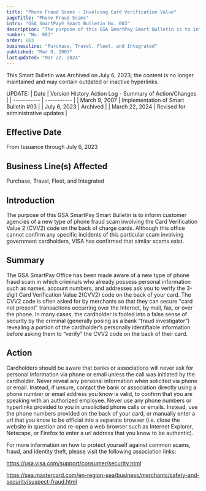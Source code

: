 ```yaml
---
title: "Phone Fraud Scams - Involving Card Verification Value"
pageTitle: "Phone Fraud Scams"
intro: "GSA SmartPay® Smart Bulletin No. 003"
description: "The purpose of this GSA SmartPay Smart Bulletin is to inform customer agencies of a new type of phone fraud scam involving the Card Verification Value 2 (CVV2) code on the back of charge cards."
number: "No. 003"
order: 003
businessline: "Purchase, Travel, Fleet, and Integrated"
published: "Mar 9, 2007"
lastupdated: "Mar 22, 2024"
---
```


<div 
    class="usa-alert margin-y-2 usa-alert--warning"
    data-test="alert-container"
    >
    <div class="usa-alert__body">
    <p 
        class="usa-alert__text" 
    >
        This Smart Bulletin was Archived on July 6, 2023; the content is no longer maintained and may contain outdated or inactive hyperlinks.
    </p>
    </div>
</div>

UPDATE:
| Date | Version History Action Log - Summary of Action/Changes |
| ----------- | ----------- |
| March 9, 2007 | Implementation of Smart Bulletin #03 |
| July 6, 2023 | Archived |
| March 22, 2024 | Revised for administrative updates |

## Effective Date

From Issuance through July 6, 2023


## Business Line(s) Affected

Purchase, Travel, Fleet, and Integrated


## Introduction

The purpose of this GSA SmartPay Smart Bulletin is to inform customer agencies of a new type of phone fraud scam involving the Card Verification Value 2 (CVV2) code on the back of charge cards. Although this office cannot confirm any specific incidents of this particular scam involving government cardholders, VISA has confirmed that similar scams exist. 


## Summary

The GSA SmartPay Office has been made aware of a new type of phone fraud scam in which criminals who already possess personal information such as names, account numbers, and addresses ask you to verify the 3-digit Card Verification Value 2(CVV2) code on the back of your card. The CVV2 code is often asked for by merchants so that they can secure "card not present" transactions occurring over the Internet, by mail, fax, or over the phone. In many cases, the cardholder is fooled into a false sense of security by the criminal (generally posing as a bank “fraud investigator”) revealing a portion of the cardholder’s personally identifiable information before asking them to “verify” the CVV2 code on the back of their card.


## Action
Cardholders should be aware that banks or associations will never ask for personal information via phone or email unless the call was initiated by the cardholder. Never reveal any personal information when solicited via phone or email. Instead, if unsure, contact the bank or association directly using a phone number or email address you know is valid, to confirm that you are speaking with an authorized employee. Never use any phone numbers or hyperlinks provided to you in unsolicited phone calls or emails. Instead, use the phone numbers provided on the back of your card, or manually enter a 
url that you know to be official into a separate browser (i.e. close the website in question and re-open a web browser such as Internet Explorer, Netscape, or Firefox to enter a url address that you know to be authentic). 

For more information on how to protect yourself against common scams, fraud, and identity theft, please visit the following association links: 

https://usa.visa.com/support/consumer/security.html

https://sea.mastercard.com/en-region-sea/business/merchants/safety-and-security/suspect-fraud.html
